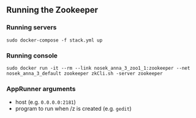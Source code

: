 ## Running the Zookeeper

### Running servers

`sudo docker-compose -f stack.yml up`

### Running console

`sudo docker run -it --rm --link nosek_anna_3_zoo1_1:zookeeper --net nosek_anna_3_default zookeeper zkCli.sh -server zookeeper`

### AppRunner arguments
* host (e.g. `0.0.0.0:2181`)
* program to run when /z is created (e.g. `gedit`)
